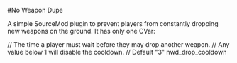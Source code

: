 #No Weapon Dupe

A simple SourceMod plugin to prevent players from constantly dropping new weapons on the ground.
It has only one CVar:

// The time a player must wait before they may drop another weapon.
// Any value below 1 will disable the cooldown.
// Default "3"
nwd_drop_cooldown